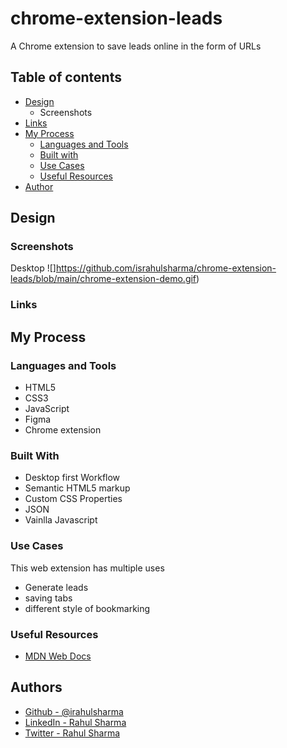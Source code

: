# chrome-extension-leads
A Chrome extension to save leads online in the form of URLs
## Table of contents
* [Design](https://github.com/israhulsharma/chrome-extension-leads/tree/main#design)
  * Screenshots 
* [Links](https://github.com/israhulsharma/chrome-extension-leads/tree/main#links)
* [My Process](https://github.com/israhulsharma/chrome-extension-leads/tree/main#my-process) 
  * [Languages and Tools](https://github.com/israhulsharma/chrome-extension-leads/tree/main#languages-and-tools)
  * [Built with](https://github.com/israhulsharma/chrome-extension-leads/tree/main#built-with)
  * [Use Cases](https://github.com/israhulsharma/chrome-extension-leads/tree/main#use-cases)
  * [Useful Resources](https://github.com/israhulsharma/chrome-extension-leads/tree/main#useful-resources)
* [Author](https://github.com/israhulsharma/chrome-extension-leads/tree/main#author)
## Design
### Screenshots
Desktop
![]https://github.com/israhulsharma/chrome-extension-leads/blob/main/chrome-extension-demo.gif)

### Links

## My Process
### Languages and Tools
- HTML5
- CSS3
- JavaScript
- Figma
- Chrome extension 

### Built With
- Desktop first Workflow
- Semantic HTML5 markup
- Custom CSS Properties
- JSON
- Vainlla Javascript

### Use Cases
This web extension has multiple uses
- Generate leads 
- saving tabs
- different style of bookmarking

### Useful Resources
- [MDN Web Docs](https://developer.mozilla.org/en-US/)

## Authors
- [Github - @irahulsharma](https://www.github.com/irahulsharma)
- [LinkedIn - Rahul Sharma](https://www.linkedin.com/in/irahulsharma)
- [Twitter - Rahul Sharma](www.twitter.com/irahulsharma)



